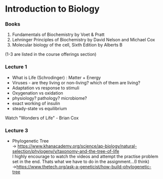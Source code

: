 # Introduction to Biology

### Books

1. Fundamentals of Biochemistry by Voet & Pratt
2. Lehninger Principles of Biochemistry by David Nelson and Michael Cox
3. Molecular biology of the cell, Sixth Edition by Alberts B <br>

(1-3 are listed in the course offerings section)

### Lecture 1

- What is Life (Schrodinger) : Matter + Energy
- Viruses - are they living or non-living? which of them are living?
- Adaptation vs response to stimuli
- Oxygenation vs oxidation
- physiology? pathology? microbiome?
- exact working of insulin
- steady-state vs equilibrium

Watch "Wonders of Life" - Brian Cox

### Lecture 3

- Phylogenetic Tree <br>
-> https://www.khanacademy.org/science/ap-biology/natural-selection/phylogeny/v/taxonomy-and-the-tree-of-life <br>
I highly encourage to watch the videos and attempt the practise problem set in the end. Thats what we have to do in the assignment...(I think) <br>
->https://www.thetech.org/ask-a-geneticist/how-build-phylogenetic-tree 